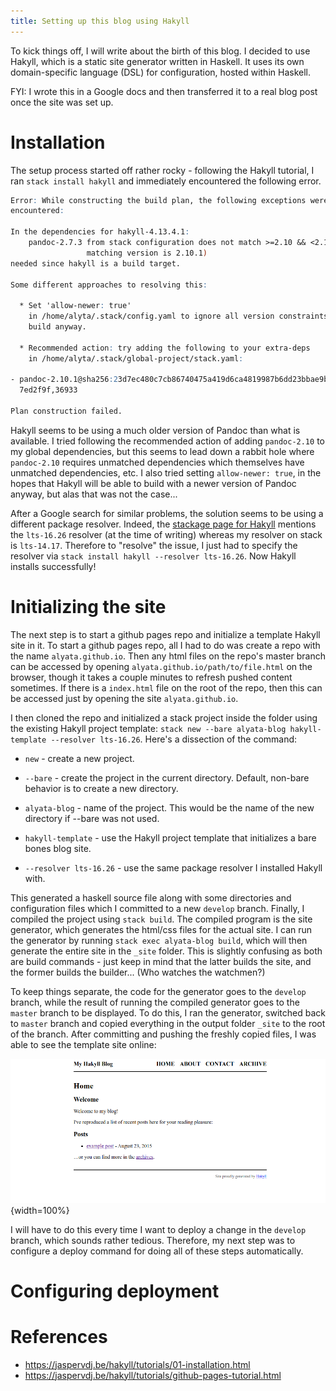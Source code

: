 ```yaml
---
title: Setting up this blog using Hakyll
---
```


To kick things off, I will write about the birth of this blog. I decided to use 
Hakyll, which is a static site generator written in Haskell. It uses its own 
domain-specific language (DSL) for configuration, hosted within Haskell.

FYI: I wrote this in a Google docs and then transferred it to a real blog post 
once the site was set up.

# Installation

The setup process started off rather rocky - following the Hakyll tutorial, I 
ran `stack install hakyll` and immediately encountered the following error.

```abc
Error: While constructing the build plan, the following exceptions were 
encountered:

In the dependencies for hakyll-4.13.4.1:
    pandoc-2.7.3 from stack configuration does not match >=2.10 && <2.11 (latest
                 matching version is 2.10.1)
needed since hakyll is a build target.

Some different approaches to resolving this:

  * Set 'allow-newer: true'
    in /home/alyta/.stack/config.yaml to ignore all version constraints and 
    build anyway.

  * Recommended action: try adding the following to your extra-deps
    in /home/alyta/.stack/global-project/stack.yaml:

- pandoc-2.10.1@sha256:23d7ec480c7cb86740475a419d6ca4819987b6dd23bbae9b50bc3d42a
  7ed2f9f,36933

Plan construction failed.
```

Hakyll seems to be using a much older version of Pandoc than what is available. 
I tried following the recommended action of adding `pandoc-2.10` to my global 
dependencies, but this seems to lead down a rabbit hole where `pandoc-2.10` 
requires unmatched dependencies which themselves have unmatched dependencies, 
etc. I also tried setting `allow-newer: true`, in the hopes that Hakyll will be 
able to build with a newer version of Pandoc anyway, but alas that was not the 
case...

After a Google search for similar problems, the solution seems to be using a 
different package resolver. Indeed, the 
[stackage page for Hakyll](https://www.stackage.org/package/hakyll) mentions the 
`lts-16.26` resolver (at the time of writing) whereas my resolver on stack is 
`lts-14.17`. Therefore to "resolve" the issue, I just had to specify the 
resolver via `stack install hakyll --resolver lts-16.26`. Now Hakyll installs 
successfully!

# Initializing the site

The next step is to start a github pages repo and initialize a template Hakyll 
site in it. To start a github pages repo, all I had to do was create a repo with
the name `alyata.github.io`. Then any html files on the repo's master branch can
be accessed by opening `alyata.github.io/path/to/file.html` on the browser, 
though it takes a couple minutes to refresh pushed content sometimes. If there 
is a `index.html` file on the root of the repo, then this can be accessed just 
by opening the site `alyata.github.io`. 

I then cloned the repo and initialized a stack project inside the folder using 
the existing Hakyll project template: 
`stack new --bare alyata-blog hakyll-template --resolver lts-16.26`. 
Here's a dissection of the command:

- `new` - create a new project.

- `--bare` - create the project in the current directory. Default, non-bare 
  behavior is to create a new directory.

- `alyata-blog` - name of the project. This would be the name of the new 
  directory if --bare was not used.

- `hakyll-template` - use the Hakyll project template that initializes a bare 
  bones blog site.

- `--resolver lts-16.26` - use the same package resolver I installed Hakyll
    with.

This generated a haskell source file along with some directories and
configuration files which I committed to a new `develop` branch. Finally, I
compiled the project using `stack build`. The compiled program is the site
generator, which generates the html/css files for the actual site. I can run the
generator by running `stack exec alyata-blog build`, which will then generate
the entire site in the `_site` folder. This is slightly confusing as both are
build commands - just keep in mind that the latter builds the site, and the
former builds the builder... (Who watches the watchmen?)

To keep things separate, the code for the generator goes to the `develop`
branch, while the result of running the compiled generator goes to the `master`
branch to be displayed. To do this, I ran the generator, switched back to
`master` branch and copied everything in the output folder `_site` to the root
of the branch. After committing and pushing the freshly copied files, I was able
to see the template site online:

![Screenshot of the template site](../images/screenshot_of_site.png){width=100%}

I will have to do this every time I want to deploy a change in the `develop` 
branch, which sounds rather tedious. Therefore, my next step was to configure 
a deploy command for doing all of these steps automatically.

# Configuring deployment

# References
- https://jaspervdj.be/hakyll/tutorials/01-installation.html
- https://jaspervdj.be/hakyll/tutorials/github-pages-tutorial.html

